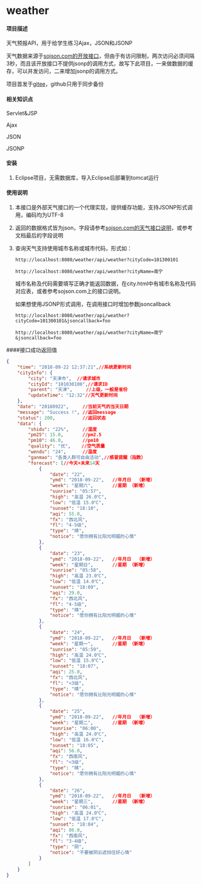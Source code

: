 # weather

#### 项目描述
天气预报API，用于给学生练习Ajax，JSON和JSONP

天气数据来源于[sojson.com的开放接口](https://www.sojson.com/blog/305.html)，但由于有访问限制，两次访问必须间隔3秒，而且该开放接口不提供jsonp的调用方式，故写下此项目，一来做数据的缓存，可以并发访问，二来增加jsonp的调用方式。

项目首发于[gitee](https://gitee.com/oubijie/weather)，github只用于同步备份

#### 相关知识点
Servlet&JSP

Ajax

JSON

JSONP

#### 安装

1. Eclipse项目，无需数据库，导入Eclipse后部署到tomcat运行

#### 使用说明

1. 本接口是外部天气接口的一个代理实现，提供缓存功能，支持JSONP形式调用，编码均为UTF-8

2. 返回的数据格式皆为json，字段请参考[sojson.com的天气接口说明](https://www.sojson.com/blog/305.html)，或参考文档最后的字段说明

3. 查询天气支持使用城市名称或城市代码，形式如：

   ```url
   http://localhost:8080/weather/api/weather?cityCode=101300101
   ```

   ```url
   http://localhost:8080/weather/api/weather?cityName=南宁
   ```

   城市名称及代码需要填写正确才能返回数据，在city.html中有城市名称及代码对应表，或者参考sojson.com上的接口说明。

   如果想使用JSONP形式调用，在调用接口时增加参数jsoncallback

   ```
   http://localhost:8080/weather/api/weather?cityCode=101300101&jsoncallback=foo
   ```

   ```
   http://localhost:8080/weather/api/weather?cityName=南宁&jsoncallback=foo
   ```

####接口成功返回值
```json
{
    "time": "2018-09-22 12:37:21",//系统更新时间
    "cityInfo": {
        "city": "天津市",  //请求城市
        "cityId": "101030100",//请求ID
        "parent": "天津",     //上级，一般是省份
        "updateTime": "12:32"//天气更新时间
    },
    "date": "20180922",     //当前天气的当天日期
    "message": "Success !", //返回message
    "status": 200,          //返回状态
    "data": {
        "shidu": "22%",     //湿度
        "pm25": 15.0,       //pm2.5
        "pm10": 46.0,       //pm10
        "quality": "优",    //空气质量
        "wendu": "24",      //温度
        "ganmao": "各类人群可自由活动",//感冒提醒（指数）
        "forecast": [//今天+未来14天
            {
                "date": "22",
                "ymd": "2018-09-22",   //年月日  （新增）
                "week": "星期六",       //星期 （新增）
                "sunrise": "05:57",
                "high": "高温 26.0℃",
                "low": "低温 15.0℃",
                "sunset": "18:10",
                "aqi": 55.0,
                "fx": "西北风",
                "fl": "4-5级",
                "type": "晴",
                "notice": "愿你拥有比阳光明媚的心情"
            },
            {
                "date": "23",
                "ymd": "2018-09-22",   //年月日  （新增）
                "week": "星期日",       //星期 （新增）
                "sunrise": "05:58",
                "high": "高温 23.0℃",
                "low": "低温 14.0℃",
                "sunset": "18:09",
                "aqi": 29.0,
                "fx": "西北风",
                "fl": "4-5级",
                "type": "晴",
                "notice": "愿你拥有比阳光明媚的心情"
            },
            {
                "date": "24",
                "ymd": "2018-09-22",   //年月日  （新增）
                "week": "星期一",       //星期 （新增）
                "sunrise": "05:59",
                "high": "高温 24.0℃",
                "low": "低温 15.0℃",
                "sunset": "18:07",
                "aqi": 25.0,
                "fx": "西北风",
                "fl": "<3级",
                "type": "晴",
                "notice": "愿你拥有比阳光明媚的心情"
            },
            {
                "date": "25",
                "ymd": "2018-09-22",   //年月日  （新增）
                "week": "星期二",       //星期 （新增）
                "sunrise": "06:00",
                "high": "高温 24.0℃",
                "low": "低温 16.0℃",
                "sunset": "18:05",
                "aqi": 56.0,
                "fx": "西南风",
                "fl": "<3级",
                "type": "晴",
                "notice": "愿你拥有比阳光明媚的心情"
            },
            {
                "date": "26",  
                "ymd": "2018-09-22",   //年月日  （新增）
                "week": "星期三",       //星期 （新增）
                "sunrise": "06:01",
                "high": "高温 24.0℃",
                "low": "低温 17.0℃",
                "sunset": "18:04",
                "aqi": 86.0,
                "fx": "西南风",
                "fl": "3-4级",
                "type": "阴",
                "notice": "不要被阴云遮挡住好心情"
            }
        ]
    }
}
```

